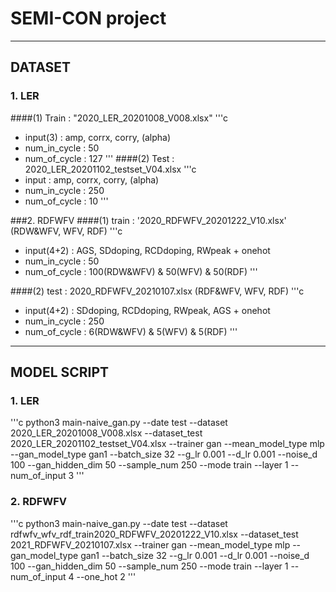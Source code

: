 # SEMI-CON project

***

## DATASET
### 1. LER
####(1) Train : "2020_LER_20201008_V008.xlsx"
'''c
- input(3) : amp, corrx, corry, (alpha)
- num_in_cycle : 50
- num_of_cycle : 127
'''
####(2) Test : 2020_LER_20201102_testset_V04.xlsx
'''c
- input : amp, corrx, corry, (alpha)
- num_in_cycle : 250
- num_of_cycle : 10
'''


###2. RDFWFV
####(1) train : '2020_RDFWFV_20201222_V10.xlsx' (RDW&WFV, WFV, RDF)
'''c
- input(4+2) : AGS, SDdoping, RCDdoping, RWpeak + onehot
- num_in_cycle : 50
- num_of_cycle : 100(RDW&WFV) & 50(WFV) & 50(RDF)
'''

####(2) test : 2020_RDFWFV_20210107.xlsx (RDF&WFV, WFV, RDF)
'''c
- input(4+2) :  SDdoping, RCDdoping, RWpeak, AGS + onehot
- num_in_cycle : 250
- num_of_cycle : 6(RDW&WFV) & 5(WFV) & 5(RDF)
'''

***

## MODEL SCRIPT
### 1. LER

'''c
python3 main-naive_gan.py --date test --dataset 2020_LER_20201008_V008.xlsx --dataset_test 2020_LER_20201102_testset_V04.xlsx --trainer gan --mean_model_type mlp --gan_model_type gan1 --batch_size 32 --g_lr 0.001 --d_lr 0.001 --noise_d 100 --gan_hidden_dim 50 --sample_num 250 --mode train --layer 1 --num_of_input 3
'''


### 2. RDFWFV
'''c
python3 main-naive_gan.py --date test --dataset rdfwfv_wfv_rdf_train2020_RDFWFV_20201222_V10.xlsx --dataset_test 2021_RDFWFV_20210107.xlsx --trainer gan --mean_model_type mlp --gan_model_type gan1 --batch_size 32 --g_lr 0.001 --d_lr 0.001 --noise_d 100 --gan_hidden_dim 50 --sample_num 250 --mode train --layer 1 --num_of_input 4 --one_hot 2
'''



